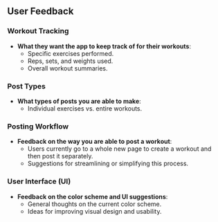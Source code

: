 ## User Feedback

### Workout Tracking
- **What they want the app to keep track of for their workouts**:
  - Specific exercises performed.
  - Reps, sets, and weights used.
  - Overall workout summaries.

### Post Types
- **What types of posts you are able to make**:
  - Individual exercises vs. entire workouts.

### Posting Workflow
- **Feedback on the way you are able to post a workout**:
  - Users currently go to a whole new page to create a workout and then post it separately.
  - Suggestions for streamlining or simplifying this process.

### User Interface (UI)
- **Feedback on the color scheme and UI suggestions**:
  - General thoughts on the current color scheme.
  - Ideas for improving visual design and usability.
